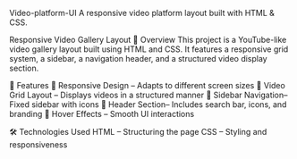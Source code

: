 Video-platform-UI
A responsive video platform layout built with HTML & CSS.

Responsive Video Gallery Layout
📌 Overview This project is a YouTube-like video gallery layout built using HTML and CSS. It features a responsive grid system, a sidebar, a navigation header, and a structured video display section.

🎯 Features 📌 Responsive Design – Adapts to different screen sizes
📌 Video Grid Layout – Displays videos in a structured manner
📌 Sidebar Navigation– Fixed sidebar with icons
📌 Header Section– Includes search bar, icons, and branding
📌 Hover Effects – Smooth UI interactions

🛠️ Technologies Used HTML – Structuring the page
CSS – Styling and responsiveness
